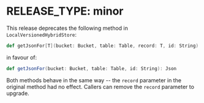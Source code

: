 # RELEASE_TYPE: minor

This release deprecates the following method in `LocalVersionedHybridStore`:

```scala
def getJsonFor[T](bucket: Bucket, table: Table, record: T, id: String): Json
```

in favour of:

```scala
def getJsonFor(bucket: Bucket, table: Table, id: String): Json
```

Both methods behave in the same way -- the `record` parameter in the original
method had no effect.  Callers can remove the `record` parameter to upgrade.
